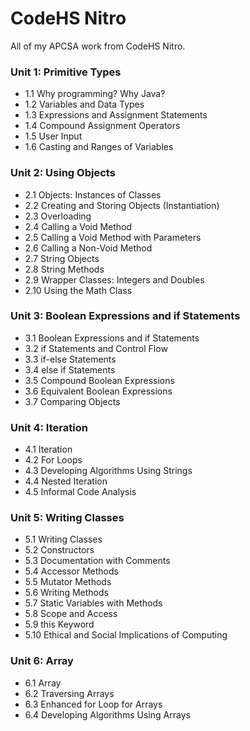 # CodeHS Nitro
All of my APCSA work from CodeHS Nitro.

### Unit 1: Primitive Types
 - 1.1 Why programming? Why Java?
 - 1.2 Variables and Data Types
 - 1.3 Expressions and Assignment Statements
 - 1.4 Compound Assignment Operators
 - 1.5 User Input
 - 1.6 Casting and Ranges of Variables

### Unit 2: Using Objects
 - 2.1 Objects: Instances of Classes
 - 2.2 Creating and Storing Objects (Instantiation)
 - 2.3 Overloading
 - 2.4 Calling a Void Method
 - 2.5 Calling a Void Method with Parameters
 - 2.6 Calling a Non-Void Method
 - 2.7 String Objects
 - 2.8 String Methods
 - 2.9 Wrapper Classes: Integers and Doubles
 - 2.10 Using the Math Class

### Unit 3: Boolean Expressions and if Statements
 - 3.1 Boolean Expressions and if Statements
 - 3.2 if Statements and Control Flow
 - 3.3 if-else Statements
 - 3.4 else if Statements
 - 3.5 Compound Boolean Expressions
 - 3.6 Equivalent Boolean Expressions
 - 3.7 Comparing Objects

### Unit 4: Iteration
 - 4.1 Iteration
 - 4.2 For Loops
 - 4.3 Developing Algorithms Using Strings
 - 4.4 Nested Iteration
 - 4.5 Informal Code Analysis

### Unit 5: Writing Classes
 - 5.1 Writing Classes
 - 5.2 Constructors
 - 5.3 Documentation with Comments
 - 5.4 Accessor Methods
 - 5.5 Mutator Methods
 - 5.6 Writing Methods
 - 5.7 Static Variables with Methods
 - 5.8 Scope and Access
 - 5.9 this Keyword
 - 5.10 Ethical and Social Implications of Computing

### Unit 6: Array
 - 6.1 Array
 - 6.2 Traversing Arrays
 - 6.3 Enhanced for Loop for Arrays
 - 6.4 Developing Algorithms Using Arrays
